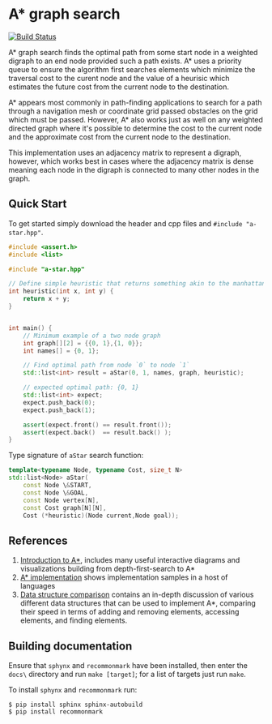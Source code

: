 # A* graph search

[![Build Status](https://travis-ci.org/Lionex/a-star.svg?branch=master)](https://travis-ci.org/Lionex/a-star)

A\* graph search finds the optimal path from some start node in a weighted digraph to an end node provided such a path exists.  A\* uses a priority queue to ensure the algorithm first searches elements which minimize the traversal cost to the curent node and the value of a heurisic which estimates the future cost from the current node to the destination.

A\* appears most commonly in path-finding applications to search for a path through a navigation mesh or coordinate grid passed obstacles on the grid which must be passed.  However, A\* also works just as well on any weighted directed graph where it's possible to determine the cost to the current node and the approximate cost from the current node to the destination.

This implementation uses an adjacency matrix to represent a digraph, however, which works best in cases where the adjacency matrix is dense meaning each node in the digraph is connected to many other nodes in the graph.

## Quick Start

To get started simply download the header and cpp files and `#include "a-star.hpp"`.

```cpp
#include <assert.h>
#include <list>

#include "a-star.hpp"

// Define simple heuristic that returns something akin to the manhattan distance
int heuristic(int x, int y) {
    return x + y;
}


int main() {
    // Minimum example of a two node graph
    int graph[][2] = {{0, 1},{1, 0}};
    int names[] = {0, 1};

    // Find optimal path from node `0` to node `1`
    std::list<int> result = aStar(0, 1, names, graph, heuristic);

    // expected optimal path: {0, 1}
    std::list<int> expect;
    expect.push_back(0);
    expect.push_back(1);

    assert(expect.front() == result.front());
    assert(expect.back()  == result.back() );
}

```

Type signature of `aStar` search function:

```cpp
template<typename Node, typename Cost, size_t N>
std::list<Node> aStar(
    const Node \&START,
    const Node \&GOAL,
    const Node vertex[N],
    const Cost graph[N][N],
    Cost (*heuristic)(Node current,Node goal));
```

## References

1. [Introduction to A\*](http://www.redblobgames.com/pathfinding/a-star/introduction.html), includes many useful interactive diagrams and visualizations building from depth-first-search to A\*
2. [A\* implementation](http://www.redblobgames.com/pathfinding/a-star/implementation.html) shows implementation samples in a host of languages
3. [Data structure comparison](http://theory.stanford.edu/~amitp/GameProgramming/ImplementationNotes.html) contains an in-depth discussion of various different data structures that can be used to implement A\*, comparing their speed in terms of adding and removing elements, accessing elements, and finding elements.

## Building documentation

Ensure that `sphynx` and `recommonmark` have been installed, then enter the `docs\` directory and run `make [target]`; for a list of targets just run `make`.

To install `sphynx` and `recommonmark` run:

```
$ pip install sphinx sphinx-autobuild
$ pip install recommonmark
```
